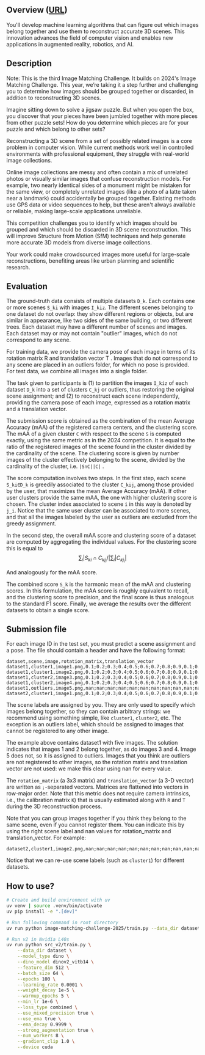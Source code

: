 ## Overview ([URL](https://www.kaggle.com/competitions/image-matching-challenge-2025))
You'll develop machine learning algorithms that can figure out which images belong together and use them to reconstruct accurate 3D scenes. This innovation advances the field of computer vision and enables new applications in augmented reality, robotics, and AI.

## Description
Note: This is the third Image Matching Challenge. It builds on 2024's Image Matching Challenge. This year, we’re taking it a step further and challenging you to determine how images should be grouped together or discarded, in addition to reconstructing 3D scenes.

Imagine sitting down to solve a jigsaw puzzle. But when you open the box, you discover that your pieces have been jumbled together with more pieces from other puzzle sets! How do you determine which pieces are for your puzzle and which belong to other sets?

Reconstructing a 3D scene from a set of possibly related images is a core problem in computer vision. While current methods work well in controlled environments with professional equipment, they struggle with real-world image collections.

Online image collections are messy and often contain a mix of unrelated photos or visually similar images that confuse reconstruction models. For example, two nearly identical sides of a monument might be mistaken for the same view, or completely unrelated images (like a photo of a latte taken near a landmark) could accidentally be grouped together. Existing methods use GPS data or video sequences to help, but these aren't always available or reliable, making large-scale applications unreliable.

This competition challenges you to identify which images should be grouped and which should be discarded in 3D scene reconstruction. This will improve Structure from Motion (SfM) techniques and help generate more accurate 3D models from diverse image collections.

Your work could make crowdsourced images more useful for large-scale reconstructions, benefiting areas like urban planning and scientific research.

## Evaluation
The ground-truth data consists of multiple datasets `D_k`. Each contains one or more scenes `S_ki` with images `I_kiz`. The different scenes belonging to one dataset do not overlap: they show different regions or objects, but are similar in appearance, like two sides of the same building, or two different trees. Each dataset may have a different number of scenes and images. Each dataset may or may not contain "outlier" images, which do not correspond to any scene.

For training data, we provide the camera pose of each image in terms of its rotation matrix R
 and translation vector T
. Images that do not correspond to any scene are placed in an outliers folder, for which no pose is provided. For test data, we combine all images into a single folder.

The task given to participants is (1) to partition the images `I_kiz` of each dataset `D_k` into a set of clusters `C_kj` or outliers, thus restoring the original scene assignment; and (2) to reconstruct each scene independently, providing the camera pose of each image, expressed as a rotation matrix and a translation vector.

The submission score is obtained as the combination of the mean Average Accuracy (mAA) of the registered camera centers, and the clustering score. The mAA of a given cluster `C` with respect to the scene `S` is computed exactly, using the same metric as in the 2024 competition. It is equal to the ratio of the registered images of the scene found in the cluster divided by the cardinality of the scene. The clustering score is given by number images of the cluster effectively belonging to the scene, divided by the cardinality of the cluster, i.e. `|S∩C||C|`
.

The score computation involves two steps. In the first step, each scene `S_ki∈D_k` is greedily associated to the cluster `C_kij`, among those provided by the user, that maximizes the mean Average Accuracy (mAA). If other user clusters provide the same mAA, the one with higher clustering score is chosen. The cluster index associated to scene `i` in this way is denoted by `j_i`. Notice that the same user cluster can be associated to more scenes, and that all the images labeled by the user as outliers are excluded from the greedy assignment.

In the second step, the overall mAA score and clustering score of a dataset are computed by aggregating the individual values. For the clustering score this is equal to
$$
∑_i|S_{ki}∩C_{kj_i} /|∑_i|C_{kj_i}|
$$

And analogously for the mAA score.

The combined score `S_k` is the harmonic mean of the mAA and clustering scores. In this formulation, the mAA score is roughly equivalent to recall, and the clustering score to precision, and the final score is thus analogous to the standard F1 score. Finally, we average the results over the different datasets to obtain a single score.


## Submission file
For each image ID in the test set, you must predict a scene assignment and a pose. The file should contain a header and have the following format:
```
dataset,scene,image,rotation_matrix,translation_vector
dataset1,cluster1,image1.png,0.1;0.2;0.3;0.4;0.5;0.6;0.7;0.8;0.9,0.1;0.2;0.3
dataset1,cluster1,image2.png,0.1;0.2;0.3;0.4;0.5;0.6;0.7;0.8;0.9,0.1;0.2;0.3
dataset1,cluster2,image3.png,0.1;0.2;0.3;0.4;0.5;0.6;0.7;0.8;0.9,0.1;0.2;0.3
dataset1,cluster2,image4.png,0.1;0.2;0.3;0.4;0.5;0.6;0.7;0.8;0.9,0.1;0.2;0.3
dataset1,outliers,image5.png,nan;nan;nan;nan;nan;nan;nan;nan;nan,nan;nan;nan
dataset2,cluster1,image1.png,0.1;0.2;0.3;0.4;0.5;0.6;0.7;0.8;0.9,0.1;0.2;0.3
```
The scene labels are assigned by you. They are only used to specify which images belong together, so they can contain arbitrary strings: we recommend using something simple, like `cluster1`, `cluster2`, etc. The exception is an outliers label, which should be assigned to images that cannot be registered to any other image.

The example above contains dataset1 with five images. The solution indicates that images 1 and 2 belong together, as do images 3 and 4. Image 5 does not, so it is assigned to outliers. Images that you think are outliers are not registered to other images, so the rotation matrix and translation vector are not used: we make this clear using nan for every value.

The `rotation_matrix` (a 3x3 matrix) and `translation_vector` (a 3-D vector) are written as `;`-separated vectors. Matrices are flattened into vectors in row-major order. Note that this metric does not require camera intrinsics, i.e., the calibration matrix `K`) that is usually estimated along with `R` and `T` during the 3D reconstruction process.

Note that you can group images together if you think they belong to the same scene, even if you cannot register them. You can indicate this by using the right scene label and nan values for rotation_matrix and translation_vector. For example:
```
dataset2,cluster1,image2.png,nan;nan;nan;nan;nan;nan;nan;nan;nan,nan;nan;nan
```

Notice that we can re-use scene labels (such as `cluster1`) for different datasets.

## How to use?
```bash
# Create and build environment with uv
uv venv | source .venv/bin/activate
uv pip install -e ".[dev]"

# Run following command in root directory
uv run python image-matching-challenge-2025/train.py --data_dir dataset

# Run v2 in Nvidia L40s
uv run python src_v2/train.py \
    --data_dir dataset \
    --model_type dino \
    --dino_model dinov2_vitb14 \
    --feature_dim 512 \
    --batch_size 64 \
    --epochs 100 \
    --learning_rate 0.0001 \
    --weight_decay 1e-5 \
    --warmup_epochs 5 \
    --min_lr 1e-6 \
    --loss_type combined \
    --use_mixed_precision true \
    --use_ema true \
    --ema_decay 0.9999 \
    --strong_augmentation true \
    --num_workers 8 \
    --gradient_clip 1.0 \
    --device cuda
```
